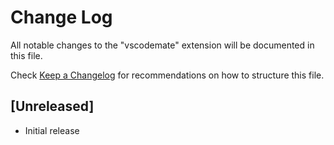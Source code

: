 # Change Log

All notable changes to the "vscodemate" extension will be documented in this file.

Check [Keep a Changelog](http://keepachangelog.com/) for recommendations on how to structure this file.

## [Unreleased]

- Initial release